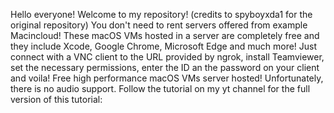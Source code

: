Hello everyone! Welcome to my repository! (credits to spyboyxda1 for the original repository)
You don't need to rent servers offered from example Macincloud!
These macOS VMs hosted in a server are completely free and they include Xcode, Google Chrome, Microsoft Edge and much more!
Just connect with a VNC client to the URL provided by ngrok, install Teamviewer, set the necessary permissions, enter the ID an the password on your client and voila! Free high performance macOS VMs server hosted!
Unfortunately, there is no audio support. 
Follow the tutorial on my yt channel for the full version of this tutorial: 
